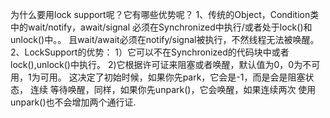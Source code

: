 为什么要用lock support呢？它有哪些优势呢？
1、传统的Object，Condition类中的wait/notify，await/signal
    必须在Synchronized中执行/或者处于lock()和unlock()中。。
    且wait/await必须在notify/signal被执行，不然线程无法被唤醒。
2、LockSupport的优势：
    1）它可以不在Synchronized的代码块中或者lock(),unlock()中执行。
    2)它根据许可证来阻塞或者唤醒，默认值为0，0为不可用，1为可用。
        这决定了初始时候，如果你先park，它会是-1，而是会是阻塞状态，
           连续
           等待唤醒，同样，如果你先unpark()，它会唤醒，如果连续两次
           使用unpark()也不会增加两个通行证.
